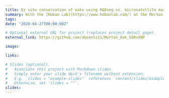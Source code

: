 ```yaml
---
title: Ex situ conservation of oaks using RADseq vs. microsatellite markers
summary: With the [Hoban Lab](https://www.hobanlab.com/) at the Morton Arboretum, I'm performing a comparison of RADseq and microsatellite data, to see how different genetic markers may impact _ex situ_ conservation recommendations for threatened trees. The empirical data for this project comes from two endemic US oaks, _Quercus boyntonii_ and _Q. acerifolia_, and the simulated component is being generated using the [fastSimcoal2 software](http://cmpg.unibe.ch/software/fastsimcoal27/). This work is part of the larger [Global Conservation Consortium of Oaks](https://globaltrees.org/projects/global-oak-conservation-partnership/), and is funded by the [Institute of Museum and Library Services](https://www.imls.gov/).
tags:
date: "2020-04-27T00:00:00Z"

# Optional external URL for project (replaces project detail page).
external_link: https://github.com/akoontz11/Morton_Oak_SSRvSNP

image:

links:

# Slides (optional).
#   Associate this project with Markdown slides.
#   Simply enter your slide deck's filename without extension.
#   E.g. `slides = "example-slides"` references `content/slides/example-slides.md`.
#   Otherwise, set `slides = ""`.
slides: 
---
```

